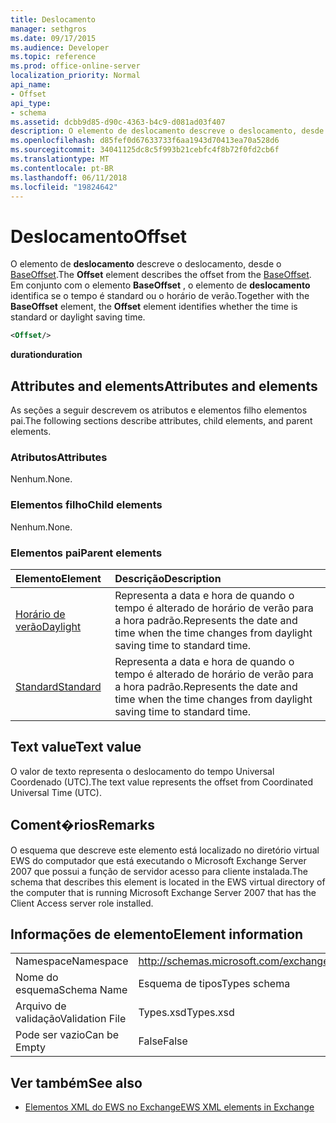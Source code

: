 ```yaml
---
title: Deslocamento
manager: sethgros
ms.date: 09/17/2015
ms.audience: Developer
ms.topic: reference
ms.prod: office-online-server
localization_priority: Normal
api_name:
- Offset
api_type:
- schema
ms.assetid: dcbb9d85-d90c-4363-b4c9-d081ad03f407
description: O elemento de deslocamento descreve o deslocamento, desde o BaseOffset. Em conjunto com o elemento BaseOffset, o elemento de deslocamento identifica se o tempo é standard ou o horário de verão.
ms.openlocfilehash: d85fef0d67633733f6aa1943d70413ea70a528d6
ms.sourcegitcommit: 34041125dc8c5f993b21cebfc4f8b72f0fd2cb6f
ms.translationtype: MT
ms.contentlocale: pt-BR
ms.lasthandoff: 06/11/2018
ms.locfileid: "19824642"
---
```

# <a name="offset"></a><span data-ttu-id="98d07-104">Deslocamento</span><span class="sxs-lookup"><span data-stu-id="98d07-104">Offset</span></span>

<span data-ttu-id="98d07-105">O elemento de **deslocamento** descreve o deslocamento, desde o [BaseOffset](baseoffset.md).</span><span class="sxs-lookup"><span data-stu-id="98d07-105">The **Offset** element describes the offset from the [BaseOffset](baseoffset.md).</span></span> <span data-ttu-id="98d07-106">Em conjunto com o elemento **BaseOffset** , o elemento de **deslocamento** identifica se o tempo é standard ou o horário de verão.</span><span class="sxs-lookup"><span data-stu-id="98d07-106">Together with the **BaseOffset** element, the **Offset** element identifies whether the time is standard or daylight saving time.</span></span> 
  
```xml
<Offset/>
```

 <span data-ttu-id="98d07-107">**duration**</span><span class="sxs-lookup"><span data-stu-id="98d07-107">**duration**</span></span>
## <a name="attributes-and-elements"></a><span data-ttu-id="98d07-108">Attributes and elements</span><span class="sxs-lookup"><span data-stu-id="98d07-108">Attributes and elements</span></span>

<span data-ttu-id="98d07-109">As seções a seguir descrevem os atributos e elementos filho elementos pai.</span><span class="sxs-lookup"><span data-stu-id="98d07-109">The following sections describe attributes, child elements, and parent elements.</span></span>
  
### <a name="attributes"></a><span data-ttu-id="98d07-110">Atributos</span><span class="sxs-lookup"><span data-stu-id="98d07-110">Attributes</span></span>

<span data-ttu-id="98d07-111">Nenhum.</span><span class="sxs-lookup"><span data-stu-id="98d07-111">None.</span></span>
  
### <a name="child-elements"></a><span data-ttu-id="98d07-112">Elementos filho</span><span class="sxs-lookup"><span data-stu-id="98d07-112">Child elements</span></span>

<span data-ttu-id="98d07-113">Nenhum.</span><span class="sxs-lookup"><span data-stu-id="98d07-113">None.</span></span>
  
### <a name="parent-elements"></a><span data-ttu-id="98d07-114">Elementos pai</span><span class="sxs-lookup"><span data-stu-id="98d07-114">Parent elements</span></span>

|<span data-ttu-id="98d07-115">**Elemento**</span><span class="sxs-lookup"><span data-stu-id="98d07-115">**Element**</span></span>|<span data-ttu-id="98d07-116">**Descrição**</span><span class="sxs-lookup"><span data-stu-id="98d07-116">**Description**</span></span>|
|:-----|:-----|
|[<span data-ttu-id="98d07-117">Horário de verão</span><span class="sxs-lookup"><span data-stu-id="98d07-117">Daylight</span></span>](daylight.md) <br/> |<span data-ttu-id="98d07-118">Representa a data e hora de quando o tempo é alterado de horário de verão para a hora padrão.</span><span class="sxs-lookup"><span data-stu-id="98d07-118">Represents the date and time when the time changes from daylight saving time to standard time.</span></span>  <br/> |
|[<span data-ttu-id="98d07-119">Standard</span><span class="sxs-lookup"><span data-stu-id="98d07-119">Standard</span></span>](standard.md) <br/> |<span data-ttu-id="98d07-120">Representa a data e hora de quando o tempo é alterado de horário de verão para a hora padrão.</span><span class="sxs-lookup"><span data-stu-id="98d07-120">Represents the date and time when the time changes from daylight saving time to standard time.</span></span>  <br/> |
   
## <a name="text-value"></a><span data-ttu-id="98d07-121">Text value</span><span class="sxs-lookup"><span data-stu-id="98d07-121">Text value</span></span>

<span data-ttu-id="98d07-122">O valor de texto representa o deslocamento do tempo Universal Coordenado (UTC).</span><span class="sxs-lookup"><span data-stu-id="98d07-122">The text value represents the offset from Coordinated Universal Time (UTC).</span></span>
  
## <a name="remarks"></a><span data-ttu-id="98d07-123">Coment�rios</span><span class="sxs-lookup"><span data-stu-id="98d07-123">Remarks</span></span>

<span data-ttu-id="98d07-124">O esquema que descreve este elemento está localizado no diretório virtual EWS do computador que está executando o Microsoft Exchange Server 2007 que possui a função de servidor acesso para cliente instalada.</span><span class="sxs-lookup"><span data-stu-id="98d07-124">The schema that describes this element is located in the EWS virtual directory of the computer that is running Microsoft Exchange Server 2007 that has the Client Access server role installed.</span></span>
  
## <a name="element-information"></a><span data-ttu-id="98d07-125">Informações de elemento</span><span class="sxs-lookup"><span data-stu-id="98d07-125">Element information</span></span>

|||
|:-----|:-----|
|<span data-ttu-id="98d07-126">Namespace</span><span class="sxs-lookup"><span data-stu-id="98d07-126">Namespace</span></span>  <br/> |http://schemas.microsoft.com/exchange/services/2006/types  <br/> |
|<span data-ttu-id="98d07-127">Nome do esquema</span><span class="sxs-lookup"><span data-stu-id="98d07-127">Schema Name</span></span>  <br/> |<span data-ttu-id="98d07-128">Esquema de tipos</span><span class="sxs-lookup"><span data-stu-id="98d07-128">Types schema</span></span>  <br/> |
|<span data-ttu-id="98d07-129">Arquivo de validação</span><span class="sxs-lookup"><span data-stu-id="98d07-129">Validation File</span></span>  <br/> |<span data-ttu-id="98d07-130">Types.xsd</span><span class="sxs-lookup"><span data-stu-id="98d07-130">Types.xsd</span></span>  <br/> |
|<span data-ttu-id="98d07-131">Pode ser vazio</span><span class="sxs-lookup"><span data-stu-id="98d07-131">Can be Empty</span></span>  <br/> |<span data-ttu-id="98d07-132">False</span><span class="sxs-lookup"><span data-stu-id="98d07-132">False</span></span>  <br/> |
   
## <a name="see-also"></a><span data-ttu-id="98d07-133">Ver também</span><span class="sxs-lookup"><span data-stu-id="98d07-133">See also</span></span>



- [<span data-ttu-id="98d07-134">Elementos XML do EWS no Exchange</span><span class="sxs-lookup"><span data-stu-id="98d07-134">EWS XML elements in Exchange</span></span>](ews-xml-elements-in-exchange.md)

